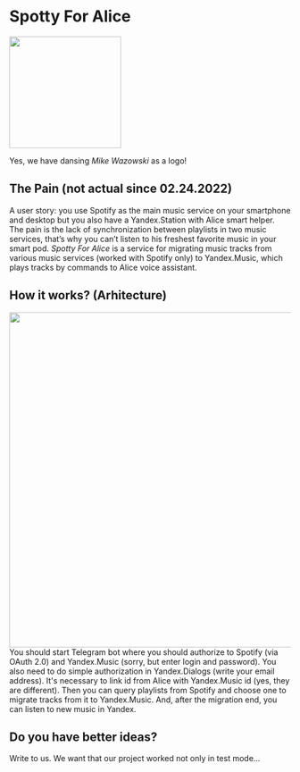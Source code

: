 # Spotty For Alice 
<img 
	src="https://user-images.githubusercontent.com/55200686/168448665-76ee97ab-5261-4688-9808-0fa83f5d25db.png" 
	height="200"
/> 

Yes, we have dansing *Mike Wazowski* as a logo!
##  The Pain (not actual since 02.24.2022)
A user story: you use Spotify as the main music service on your smartphone and desktop but you also have a Yandex.Station with Alice smart helper. The pain is the lack of synchronization between playlists in two music services, that’s why you can’t listen to his freshest favorite music in your smart pod. *Spotty For Alice* is a service for migrating music tracks from various music services (worked with Spotify only) to Yandex.Music, which plays tracks by commands to Alice voice assistant.
##  How it works? (Arhitecture)
<img 
	src="https://user-images.githubusercontent.com/55200686/168449126-d5a2d635-4aee-4779-8ba4-ba2ee12d0150.png" 
	height="600"
/>
You should start Telegram bot where you should authorize to Spotify (via OAuth 2.0) and Yandex.Music (sorry, but enter login and password). You also need to do simple authorization in Yandex.Dialogs (write your email address). It's necessary to link id from Alice with Yandex.Music id (yes, they are different).
Then you can query playlists from Spotify and choose one to migrate tracks from it to Yandex.Music. And, after the migration end, you can listen to new music in Yandex. 

##  Do you have better ideas? 
Write to us. We want that our project worked not only in test mode...

